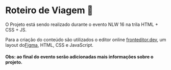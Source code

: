 # Roteiro de Viagem 🚀
O Projeto está sendo realizado durante o evento NLW 16 na trila HTML + CSS + JS.

Para a criação do conteúdo são utilizados o editor online [fronteditor.dev](https://www.fronteditor.dev/), um layout do[Figma](https://www.figma.com/community/file/1392277205162897872/nlw-journey-roteiro-de-viagem), HTML, CSS e JavaScript.

#### Obs: ao final do evento serão adicionadas mais informações sobre o projeto.